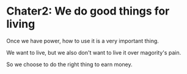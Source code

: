 # Chater2: We do good things for living

Once we have power, how to use it is a very important thing.

We want to live, but we also don't want to live it over magority's pain.

So we choose to do the right thing to earn money.&#x20;
